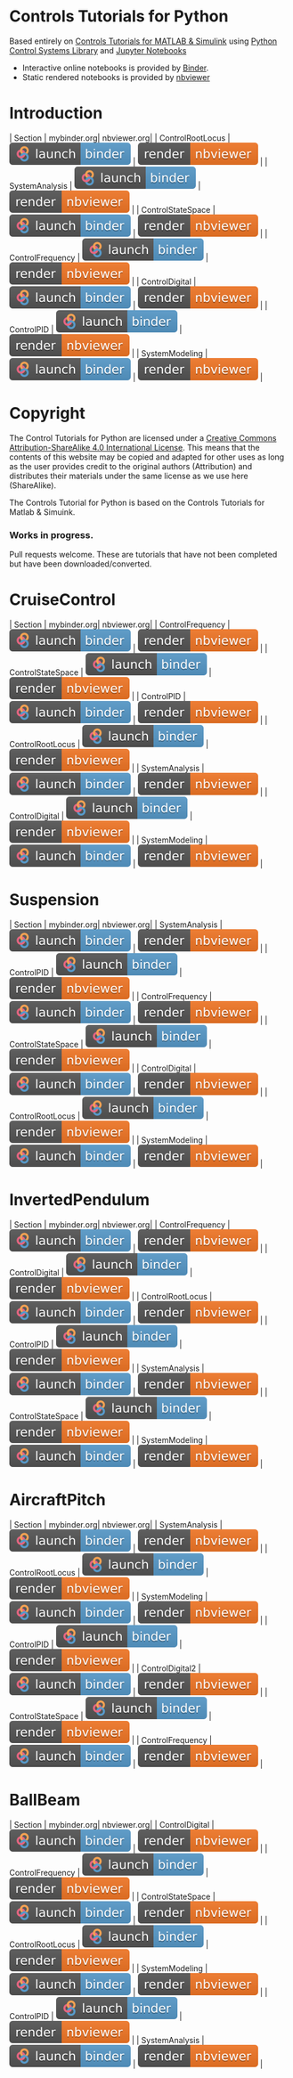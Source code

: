 # Controls Tutorials for Python

Based entirely on [Controls Tutorials for MATLAB & Simulink](https://ctms.engin.umich.edu/CTMS/index.php?aux=Home) using [Python Control Systems Library](https://python-control.readthedocs.io/) and [Jupyter Notebooks](https://jupyter.org/)

- Interactive online notebooks is provided by [Binder](https://mybinder.org/).
- Static rendered notebooks is provided by [nbviewer](https://nbviewer.jupyter.org/)

# Introduction
| Section | mybinder.org| nbviewer.org|
| ControlRootLocus | [![Binder](binder_badge.svg)](https://mybinder.org/v2/gh/dapperfu/UMich_Controls_Tutorials_Python/main?filepath=Introduction%2FIntroduction_ControlRootLocus.ipynb) | [![nbviewer](nbviewer_badge.svg)](https://nbviewer.jupyter.org/github/dapperfu/UMich_Controls_Tutorials_Python/blob/main/Introduction/Introduction_ControlRootLocus.ipynb) |
| SystemAnalysis | [![Binder](binder_badge.svg)](https://mybinder.org/v2/gh/dapperfu/UMich_Controls_Tutorials_Python/main?filepath=Introduction%2FIntroduction_SystemAnalysis.ipynb) | [![nbviewer](nbviewer_badge.svg)](https://nbviewer.jupyter.org/github/dapperfu/UMich_Controls_Tutorials_Python/blob/main/Introduction/Introduction_SystemAnalysis.ipynb) |
| ControlStateSpace | [![Binder](binder_badge.svg)](https://mybinder.org/v2/gh/dapperfu/UMich_Controls_Tutorials_Python/main?filepath=Introduction%2FIntroduction_ControlStateSpace.ipynb) | [![nbviewer](nbviewer_badge.svg)](https://nbviewer.jupyter.org/github/dapperfu/UMich_Controls_Tutorials_Python/blob/main/Introduction/Introduction_ControlStateSpace.ipynb) |
| ControlFrequency | [![Binder](binder_badge.svg)](https://mybinder.org/v2/gh/dapperfu/UMich_Controls_Tutorials_Python/main?filepath=Introduction%2FIntroduction_ControlFrequency.ipynb) | [![nbviewer](nbviewer_badge.svg)](https://nbviewer.jupyter.org/github/dapperfu/UMich_Controls_Tutorials_Python/blob/main/Introduction/Introduction_ControlFrequency.ipynb) |
| ControlDigital | [![Binder](binder_badge.svg)](https://mybinder.org/v2/gh/dapperfu/UMich_Controls_Tutorials_Python/main?filepath=Introduction%2FIntroduction_ControlDigital.ipynb) | [![nbviewer](nbviewer_badge.svg)](https://nbviewer.jupyter.org/github/dapperfu/UMich_Controls_Tutorials_Python/blob/main/Introduction/Introduction_ControlDigital.ipynb) |
| ControlPID | [![Binder](binder_badge.svg)](https://mybinder.org/v2/gh/dapperfu/UMich_Controls_Tutorials_Python/main?filepath=Introduction%2FIntroduction_ControlPID.ipynb) | [![nbviewer](nbviewer_badge.svg)](https://nbviewer.jupyter.org/github/dapperfu/UMich_Controls_Tutorials_Python/blob/main/Introduction/Introduction_ControlPID.ipynb) |
| SystemModeling | [![Binder](binder_badge.svg)](https://mybinder.org/v2/gh/dapperfu/UMich_Controls_Tutorials_Python/main?filepath=Introduction%2FIntroduction_SystemModeling.ipynb) | [![nbviewer](nbviewer_badge.svg)](https://nbviewer.jupyter.org/github/dapperfu/UMich_Controls_Tutorials_Python/blob/main/Introduction/Introduction_SystemModeling.ipynb) |














# Copyright

The Control Tutorials for Python are licensed under a [Creative Commons Attribution-ShareAlike 4.0 International License](http://creativecommons.org/licenses/by-sa/4.0/). This means that the contents of this website may be copied and adapted for other uses as long as the user provides credit to the original authors (Attribution) and distributes their materials under the same license as we use here (ShareAlike). 

The Controls Tutorial for Python is based on the Controls Tutorials for Matlab & Simuink.

### Works in progress.

Pull requests welcome. These are tutorials that have not been completed but have been downloaded/converted.

# CruiseControl
| Section | mybinder.org| nbviewer.org|
| ControlFrequency | [![Binder](binder_badge.svg)](https://mybinder.org/v2/gh/dapperfu/UMich_Controls_Tutorials_Python/main?filepath=CruiseControl%2FCruiseControl_ControlFrequency.ipynb) | [![nbviewer](nbviewer_badge.svg)](https://nbviewer.jupyter.org/github/dapperfu/UMich_Controls_Tutorials_Python/blob/main/CruiseControl/CruiseControl_ControlFrequency.ipynb) |
| ControlStateSpace | [![Binder](binder_badge.svg)](https://mybinder.org/v2/gh/dapperfu/UMich_Controls_Tutorials_Python/main?filepath=CruiseControl%2FCruiseControl_ControlStateSpace.ipynb) | [![nbviewer](nbviewer_badge.svg)](https://nbviewer.jupyter.org/github/dapperfu/UMich_Controls_Tutorials_Python/blob/main/CruiseControl/CruiseControl_ControlStateSpace.ipynb) |
| ControlPID | [![Binder](binder_badge.svg)](https://mybinder.org/v2/gh/dapperfu/UMich_Controls_Tutorials_Python/main?filepath=CruiseControl%2FCruiseControl_ControlPID.ipynb) | [![nbviewer](nbviewer_badge.svg)](https://nbviewer.jupyter.org/github/dapperfu/UMich_Controls_Tutorials_Python/blob/main/CruiseControl/CruiseControl_ControlPID.ipynb) |
| ControlRootLocus | [![Binder](binder_badge.svg)](https://mybinder.org/v2/gh/dapperfu/UMich_Controls_Tutorials_Python/main?filepath=CruiseControl%2FCruiseControl_ControlRootLocus.ipynb) | [![nbviewer](nbviewer_badge.svg)](https://nbviewer.jupyter.org/github/dapperfu/UMich_Controls_Tutorials_Python/blob/main/CruiseControl/CruiseControl_ControlRootLocus.ipynb) |
| SystemAnalysis | [![Binder](binder_badge.svg)](https://mybinder.org/v2/gh/dapperfu/UMich_Controls_Tutorials_Python/main?filepath=CruiseControl%2FCruiseControl_SystemAnalysis.ipynb) | [![nbviewer](nbviewer_badge.svg)](https://nbviewer.jupyter.org/github/dapperfu/UMich_Controls_Tutorials_Python/blob/main/CruiseControl/CruiseControl_SystemAnalysis.ipynb) |
| ControlDigital | [![Binder](binder_badge.svg)](https://mybinder.org/v2/gh/dapperfu/UMich_Controls_Tutorials_Python/main?filepath=CruiseControl%2FCruiseControl_ControlDigital.ipynb) | [![nbviewer](nbviewer_badge.svg)](https://nbviewer.jupyter.org/github/dapperfu/UMich_Controls_Tutorials_Python/blob/main/CruiseControl/CruiseControl_ControlDigital.ipynb) |
| SystemModeling | [![Binder](binder_badge.svg)](https://mybinder.org/v2/gh/dapperfu/UMich_Controls_Tutorials_Python/main?filepath=CruiseControl%2FCruiseControl_SystemModeling.ipynb) | [![nbviewer](nbviewer_badge.svg)](https://nbviewer.jupyter.org/github/dapperfu/UMich_Controls_Tutorials_Python/blob/main/CruiseControl/CruiseControl_SystemModeling.ipynb) |

# Suspension
| Section | mybinder.org| nbviewer.org|
| SystemAnalysis | [![Binder](binder_badge.svg)](https://mybinder.org/v2/gh/dapperfu/UMich_Controls_Tutorials_Python/main?filepath=Suspension%2FSuspension_SystemAnalysis.ipynb) | [![nbviewer](nbviewer_badge.svg)](https://nbviewer.jupyter.org/github/dapperfu/UMich_Controls_Tutorials_Python/blob/main/Suspension/Suspension_SystemAnalysis.ipynb) |
| ControlPID | [![Binder](binder_badge.svg)](https://mybinder.org/v2/gh/dapperfu/UMich_Controls_Tutorials_Python/main?filepath=Suspension%2FSuspension_ControlPID.ipynb) | [![nbviewer](nbviewer_badge.svg)](https://nbviewer.jupyter.org/github/dapperfu/UMich_Controls_Tutorials_Python/blob/main/Suspension/Suspension_ControlPID.ipynb) |
| ControlFrequency | [![Binder](binder_badge.svg)](https://mybinder.org/v2/gh/dapperfu/UMich_Controls_Tutorials_Python/main?filepath=Suspension%2FSuspension_ControlFrequency.ipynb) | [![nbviewer](nbviewer_badge.svg)](https://nbviewer.jupyter.org/github/dapperfu/UMich_Controls_Tutorials_Python/blob/main/Suspension/Suspension_ControlFrequency.ipynb) |
| ControlStateSpace | [![Binder](binder_badge.svg)](https://mybinder.org/v2/gh/dapperfu/UMich_Controls_Tutorials_Python/main?filepath=Suspension%2FSuspension_ControlStateSpace.ipynb) | [![nbviewer](nbviewer_badge.svg)](https://nbviewer.jupyter.org/github/dapperfu/UMich_Controls_Tutorials_Python/blob/main/Suspension/Suspension_ControlStateSpace.ipynb) |
| ControlDigital | [![Binder](binder_badge.svg)](https://mybinder.org/v2/gh/dapperfu/UMich_Controls_Tutorials_Python/main?filepath=Suspension%2FSuspension_ControlDigital.ipynb) | [![nbviewer](nbviewer_badge.svg)](https://nbviewer.jupyter.org/github/dapperfu/UMich_Controls_Tutorials_Python/blob/main/Suspension/Suspension_ControlDigital.ipynb) |
| ControlRootLocus | [![Binder](binder_badge.svg)](https://mybinder.org/v2/gh/dapperfu/UMich_Controls_Tutorials_Python/main?filepath=Suspension%2FSuspension_ControlRootLocus.ipynb) | [![nbviewer](nbviewer_badge.svg)](https://nbviewer.jupyter.org/github/dapperfu/UMich_Controls_Tutorials_Python/blob/main/Suspension/Suspension_ControlRootLocus.ipynb) |
| SystemModeling | [![Binder](binder_badge.svg)](https://mybinder.org/v2/gh/dapperfu/UMich_Controls_Tutorials_Python/main?filepath=Suspension%2FSuspension_SystemModeling.ipynb) | [![nbviewer](nbviewer_badge.svg)](https://nbviewer.jupyter.org/github/dapperfu/UMich_Controls_Tutorials_Python/blob/main/Suspension/Suspension_SystemModeling.ipynb) |

# InvertedPendulum
| Section | mybinder.org| nbviewer.org|
| ControlFrequency | [![Binder](binder_badge.svg)](https://mybinder.org/v2/gh/dapperfu/UMich_Controls_Tutorials_Python/main?filepath=InvertedPendulum%2FInvertedPendulum_ControlFrequency.ipynb) | [![nbviewer](nbviewer_badge.svg)](https://nbviewer.jupyter.org/github/dapperfu/UMich_Controls_Tutorials_Python/blob/main/InvertedPendulum/InvertedPendulum_ControlFrequency.ipynb) |
| ControlDigital | [![Binder](binder_badge.svg)](https://mybinder.org/v2/gh/dapperfu/UMich_Controls_Tutorials_Python/main?filepath=InvertedPendulum%2FInvertedPendulum_ControlDigital.ipynb) | [![nbviewer](nbviewer_badge.svg)](https://nbviewer.jupyter.org/github/dapperfu/UMich_Controls_Tutorials_Python/blob/main/InvertedPendulum/InvertedPendulum_ControlDigital.ipynb) |
| ControlRootLocus | [![Binder](binder_badge.svg)](https://mybinder.org/v2/gh/dapperfu/UMich_Controls_Tutorials_Python/main?filepath=InvertedPendulum%2FInvertedPendulum_ControlRootLocus.ipynb) | [![nbviewer](nbviewer_badge.svg)](https://nbviewer.jupyter.org/github/dapperfu/UMich_Controls_Tutorials_Python/blob/main/InvertedPendulum/InvertedPendulum_ControlRootLocus.ipynb) |
| ControlPID | [![Binder](binder_badge.svg)](https://mybinder.org/v2/gh/dapperfu/UMich_Controls_Tutorials_Python/main?filepath=InvertedPendulum%2FInvertedPendulum_ControlPID.ipynb) | [![nbviewer](nbviewer_badge.svg)](https://nbviewer.jupyter.org/github/dapperfu/UMich_Controls_Tutorials_Python/blob/main/InvertedPendulum/InvertedPendulum_ControlPID.ipynb) |
| SystemAnalysis | [![Binder](binder_badge.svg)](https://mybinder.org/v2/gh/dapperfu/UMich_Controls_Tutorials_Python/main?filepath=InvertedPendulum%2FInvertedPendulum_SystemAnalysis.ipynb) | [![nbviewer](nbviewer_badge.svg)](https://nbviewer.jupyter.org/github/dapperfu/UMich_Controls_Tutorials_Python/blob/main/InvertedPendulum/InvertedPendulum_SystemAnalysis.ipynb) |
| ControlStateSpace | [![Binder](binder_badge.svg)](https://mybinder.org/v2/gh/dapperfu/UMich_Controls_Tutorials_Python/main?filepath=InvertedPendulum%2FInvertedPendulum_ControlStateSpace.ipynb) | [![nbviewer](nbviewer_badge.svg)](https://nbviewer.jupyter.org/github/dapperfu/UMich_Controls_Tutorials_Python/blob/main/InvertedPendulum/InvertedPendulum_ControlStateSpace.ipynb) |
| SystemModeling | [![Binder](binder_badge.svg)](https://mybinder.org/v2/gh/dapperfu/UMich_Controls_Tutorials_Python/main?filepath=InvertedPendulum%2FInvertedPendulum_SystemModeling.ipynb) | [![nbviewer](nbviewer_badge.svg)](https://nbviewer.jupyter.org/github/dapperfu/UMich_Controls_Tutorials_Python/blob/main/InvertedPendulum/InvertedPendulum_SystemModeling.ipynb) |

# AircraftPitch
| Section | mybinder.org| nbviewer.org|
| SystemAnalysis | [![Binder](binder_badge.svg)](https://mybinder.org/v2/gh/dapperfu/UMich_Controls_Tutorials_Python/main?filepath=AircraftPitch%2FAircraftPitch_SystemAnalysis.ipynb) | [![nbviewer](nbviewer_badge.svg)](https://nbviewer.jupyter.org/github/dapperfu/UMich_Controls_Tutorials_Python/blob/main/AircraftPitch/AircraftPitch_SystemAnalysis.ipynb) |
| ControlRootLocus | [![Binder](binder_badge.svg)](https://mybinder.org/v2/gh/dapperfu/UMich_Controls_Tutorials_Python/main?filepath=AircraftPitch%2FAircraftPitch_ControlRootLocus.ipynb) | [![nbviewer](nbviewer_badge.svg)](https://nbviewer.jupyter.org/github/dapperfu/UMich_Controls_Tutorials_Python/blob/main/AircraftPitch/AircraftPitch_ControlRootLocus.ipynb) |
| SystemModeling | [![Binder](binder_badge.svg)](https://mybinder.org/v2/gh/dapperfu/UMich_Controls_Tutorials_Python/main?filepath=AircraftPitch%2FAircraftPitch_SystemModeling.ipynb) | [![nbviewer](nbviewer_badge.svg)](https://nbviewer.jupyter.org/github/dapperfu/UMich_Controls_Tutorials_Python/blob/main/AircraftPitch/AircraftPitch_SystemModeling.ipynb) |
| ControlPID | [![Binder](binder_badge.svg)](https://mybinder.org/v2/gh/dapperfu/UMich_Controls_Tutorials_Python/main?filepath=AircraftPitch%2FAircraftPitch_ControlPID.ipynb) | [![nbviewer](nbviewer_badge.svg)](https://nbviewer.jupyter.org/github/dapperfu/UMich_Controls_Tutorials_Python/blob/main/AircraftPitch/AircraftPitch_ControlPID.ipynb) |
| ControlDigital2 | [![Binder](binder_badge.svg)](https://mybinder.org/v2/gh/dapperfu/UMich_Controls_Tutorials_Python/main?filepath=AircraftPitch%2FAircraftPitch_ControlDigital2.ipynb) | [![nbviewer](nbviewer_badge.svg)](https://nbviewer.jupyter.org/github/dapperfu/UMich_Controls_Tutorials_Python/blob/main/AircraftPitch/AircraftPitch_ControlDigital2.ipynb) |
| ControlStateSpace | [![Binder](binder_badge.svg)](https://mybinder.org/v2/gh/dapperfu/UMich_Controls_Tutorials_Python/main?filepath=AircraftPitch%2FAircraftPitch_ControlStateSpace.ipynb) | [![nbviewer](nbviewer_badge.svg)](https://nbviewer.jupyter.org/github/dapperfu/UMich_Controls_Tutorials_Python/blob/main/AircraftPitch/AircraftPitch_ControlStateSpace.ipynb) |
| ControlFrequency | [![Binder](binder_badge.svg)](https://mybinder.org/v2/gh/dapperfu/UMich_Controls_Tutorials_Python/main?filepath=AircraftPitch%2FAircraftPitch_ControlFrequency.ipynb) | [![nbviewer](nbviewer_badge.svg)](https://nbviewer.jupyter.org/github/dapperfu/UMich_Controls_Tutorials_Python/blob/main/AircraftPitch/AircraftPitch_ControlFrequency.ipynb) |

# BallBeam
| Section | mybinder.org| nbviewer.org|
| ControlDigital | [![Binder](binder_badge.svg)](https://mybinder.org/v2/gh/dapperfu/UMich_Controls_Tutorials_Python/main?filepath=BallBeam%2FBallBeam_ControlDigital.ipynb) | [![nbviewer](nbviewer_badge.svg)](https://nbviewer.jupyter.org/github/dapperfu/UMich_Controls_Tutorials_Python/blob/main/BallBeam/BallBeam_ControlDigital.ipynb) |
| ControlFrequency | [![Binder](binder_badge.svg)](https://mybinder.org/v2/gh/dapperfu/UMich_Controls_Tutorials_Python/main?filepath=BallBeam%2FBallBeam_ControlFrequency.ipynb) | [![nbviewer](nbviewer_badge.svg)](https://nbviewer.jupyter.org/github/dapperfu/UMich_Controls_Tutorials_Python/blob/main/BallBeam/BallBeam_ControlFrequency.ipynb) |
| ControlStateSpace | [![Binder](binder_badge.svg)](https://mybinder.org/v2/gh/dapperfu/UMich_Controls_Tutorials_Python/main?filepath=BallBeam%2FBallBeam_ControlStateSpace.ipynb) | [![nbviewer](nbviewer_badge.svg)](https://nbviewer.jupyter.org/github/dapperfu/UMich_Controls_Tutorials_Python/blob/main/BallBeam/BallBeam_ControlStateSpace.ipynb) |
| ControlRootLocus | [![Binder](binder_badge.svg)](https://mybinder.org/v2/gh/dapperfu/UMich_Controls_Tutorials_Python/main?filepath=BallBeam%2FBallBeam_ControlRootLocus.ipynb) | [![nbviewer](nbviewer_badge.svg)](https://nbviewer.jupyter.org/github/dapperfu/UMich_Controls_Tutorials_Python/blob/main/BallBeam/BallBeam_ControlRootLocus.ipynb) |
| SystemModeling | [![Binder](binder_badge.svg)](https://mybinder.org/v2/gh/dapperfu/UMich_Controls_Tutorials_Python/main?filepath=BallBeam%2FBallBeam_SystemModeling.ipynb) | [![nbviewer](nbviewer_badge.svg)](https://nbviewer.jupyter.org/github/dapperfu/UMich_Controls_Tutorials_Python/blob/main/BallBeam/BallBeam_SystemModeling.ipynb) |
| ControlPID | [![Binder](binder_badge.svg)](https://mybinder.org/v2/gh/dapperfu/UMich_Controls_Tutorials_Python/main?filepath=BallBeam%2FBallBeam_ControlPID.ipynb) | [![nbviewer](nbviewer_badge.svg)](https://nbviewer.jupyter.org/github/dapperfu/UMich_Controls_Tutorials_Python/blob/main/BallBeam/BallBeam_ControlPID.ipynb) |
| SystemAnalysis | [![Binder](binder_badge.svg)](https://mybinder.org/v2/gh/dapperfu/UMich_Controls_Tutorials_Python/main?filepath=BallBeam%2FBallBeam_SystemAnalysis.ipynb) | [![nbviewer](nbviewer_badge.svg)](https://nbviewer.jupyter.org/github/dapperfu/UMich_Controls_Tutorials_Python/blob/main/BallBeam/BallBeam_SystemAnalysis.ipynb) |
